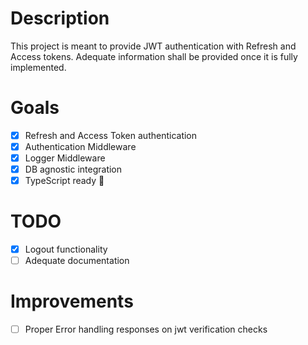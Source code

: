 # Description

This project is meant to provide JWT authentication with Refresh and Access tokens. Adequate information shall be provided once it is fully implemented.

# Goals
- [x] Refresh and Access Token authentication
- [x] Authentication Middleware
- [x] Logger Middleware
- [x] DB agnostic integration
- [x] TypeScript ready 🚀

# TODO
- [x] Logout functionality
- [ ] Adequate documentation

# Improvements
- [ ] Proper Error handling responses on jwt verification checks

